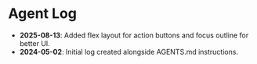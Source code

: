 # Agent Log

- **2025-08-13**: Added flex layout for action buttons and focus outline for better UI.
- **2024-05-02**: Initial log created alongside AGENTS.md instructions.
